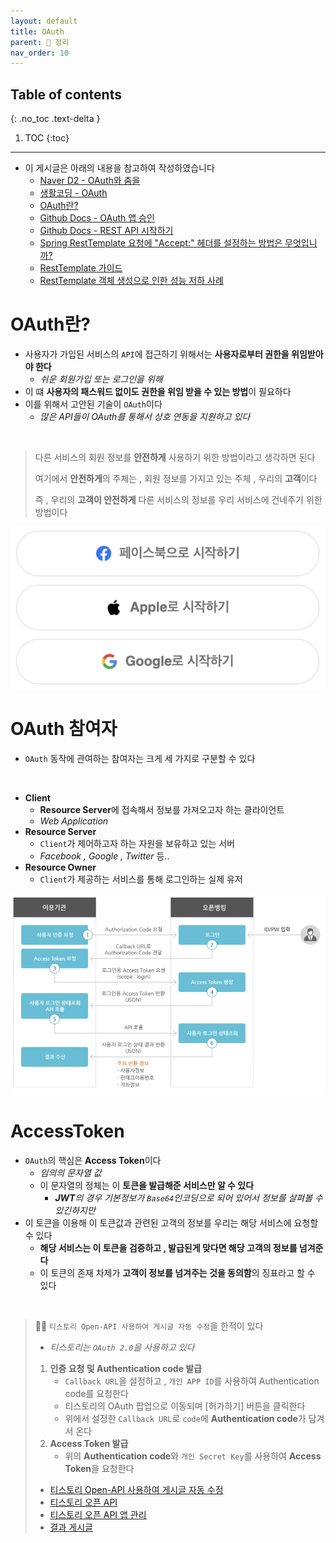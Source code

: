 ```yaml
---
layout: default
title: OAuth
parent: 📕 정리
nav_order: 10
---
```

## Table of contents
{: .no_toc .text-delta }

1. TOC
{:toc}
---

- 이 게시글은 아래의 내용을 참고하여 작성하였습니다
  - [Naver D2 - OAuth와 춤을](https://d2.naver.com/helloworld/24942)
  - [생활코딩 - OAuth](https://opentutorials.org/course/3405)
  - [OAuth란?](https://velog.io/@undefcat/OAuth-2.0-%EA%B0%84%EB%8B%A8%EC%A0%95%EB%A6%AC)
  - [Github Docs - OAuth 앱 승인](https://docs.github.com/en/developers/apps/building-oauth-apps/authorizing-oauth-apps)
  - [Github Docs - REST API 시작하기](https://docs.github.com/en/rest/guides/getting-started-with-the-rest-api)
  - [Spring RestTemplate 요청에 "Accept:" 헤더를 설정하는 방법은 무엇입니까?](https://stackoverflow.com/questions/19238715/how-to-set-an-accept-header-on-spring-resttemplate-request)
  - [RestTemplate 가이드](https://www.baeldung.com/rest-template)
  - [RestTemplate 객체 생성으로 인한 성능 저하 사례](https://brocess.tistory.com/265)

# OAuth란?
- 사용자가 가입된 서비스의 `API`에 접근하기 위해서는 **사용자로부터 권한을 위임받아야 한다**
  - *쉬운 회원가입 또는 로그인을 위해*
- 이 떄 **사용자의 패스워드 없이도 권한을 위임 받을 수 있는 방법**이 필요하다
- 이를 위해서 고안된 기술이 `OAuth`이다
  - *많은 API들이 OAuth를 통해서 상호 연동을 지원하고 있다*

<br>

> 다른 서비스의 회원 정보를 **안전하게** 사용하기 위한 방법이라고 생각하면 된다
> 
> 여기에서 **안전하게**의 주체는 , 회원 정보를 가지고 있는 주체 , 우리의 **고객**이다
> 
> 즉 , 우리의 **고객이 안전하게** 다른 서비스의 정보를 우리 서비스에 건네주기 위한 방법이다

![](../../assets/images/algorithmTheory/oauth/oauthExample1.png)

# OAuth 참여자
- `OAuth` 동작에 관여하는 참여자는 크게 세 가지로 구분할 수 있다

<br>

- **Client**
  - **Resource Server**에 접속해서 정보를 가져오고자 하는 클라이언트
  - *Web Application*
- **Resource Server** 
  - `Client`가 제어하고자 하는 자원을 보유하고 있는 서버
  - *Facebook , Google , Twitter* 등..
- **Resource Owner**
  - `Client`가 제공하는 서비스를 통해 로그인하는 실제 유저

![](../../assets/images/algorithmTheory/oauth/oauthFlow.png)

# AccessToken
- `OAuth`의 핵심은 **Access Token**이다
  - *임의의 문자열 값*
  - 이 문자열의 정체는 이 **토큰을 발급해준 서비스만 알 수 있다**
    - ***JWT**의 경우 기본정보가 `Base64`인코딩으로 되어 있어서 정보를 살펴볼 수 있긴하지만*
- 이 토큰을 이용해 이 토큰값과 관련된 고객의 정보를 우리는 해당 서비스에 요청할 수 있다
  - **해당 서비스는 이 토큰을 검증하고 , 발급된게 맞다면 해당 고객의 정보를 넘겨준다**
  - 이 토큰의 존재 차제가 **고객이 정보를 넘겨주는 것을 동의함**의 징표라고 할 수 있다

<br>

> 🙋‍♂️ `티스토리 Open-API 사용하여 게시글 자동 수정`을 한적이 있다
> - *티스토리는 `OAuth 2.0`을 사용하고 있다*
> 
> 1. **인증 요청 및 Authentication code 발급**
>     - `Callback URL`을 설정하고 , `개인 APP ID`를 사용하여 Authentication code를 요청한다
>     - 티스토리의 OAuth 팝업으로 이동되며 [허가하기] 버튼을 클릭한다
>     - 위에서 설정한 `Callback URL`로 `code`에 **Authentication code**가 담겨서 온다
> 2. **Access Token 발급**
>     - 위의 **Authentication code**와 `개인 Secret Key`를 사용하여 **Access Token**을 요청한다
> 
> - [티스토리 Open-API 사용하여 게시글 자동 수정](https://jdalma.github.io/docs/toy-project/tistory-api/)
> - [티스토리 오픈 API](https://tistory.github.io/document-tistory-apis/)
> - [티스토리 오픈 API 앱 관리](https://www.tistory.com/guide/api/manage/list)
> - [결과 게시글](https://write-read.tistory.com/entry/2021?category=904669)
